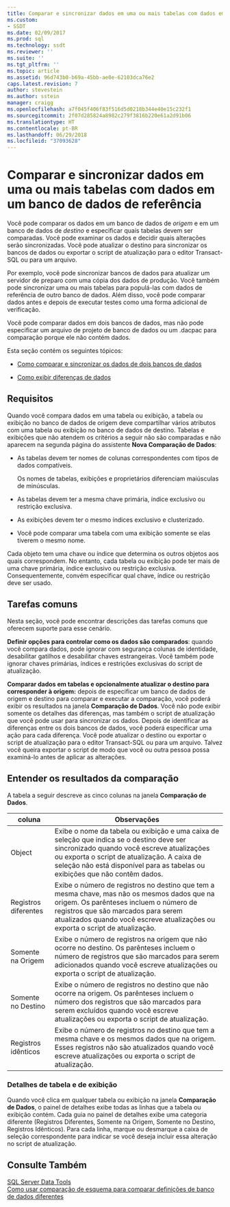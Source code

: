 ```yaml
---
title: Comparar e sincronizar dados em uma ou mais tabelas com dados em um banco de dados de referência | Microsoft Docs
ms.custom:
- SSDT
ms.date: 02/09/2017
ms.prod: sql
ms.technology: ssdt
ms.reviewer: ''
ms.suite: ''
ms.tgt_pltfrm: ''
ms.topic: article
ms.assetid: 96d743b0-b69a-45bb-ae0e-62103dca76e2
caps.latest.revision: 7
author: stevestein
ms.author: sstein
manager: craigg
ms.openlocfilehash: a7f045f406f83f516d5d0218b344e40e15c232f1
ms.sourcegitcommit: 2f07d285824a8982c279f3816b220e61a2d91b06
ms.translationtype: HT
ms.contentlocale: pt-BR
ms.lasthandoff: 06/29/2018
ms.locfileid: "37093628"
---
```

# <a name="compare-and-synchronize-data-in-one-or-more-tables-with-data-in-a-reference-database"></a>Comparar e sincronizar dados em uma ou mais tabelas com dados em um banco de dados de referência
Você pode comparar os dados em um banco de dados de *origem* e em um banco de dados de *destino* e especificar quais tabelas devem ser comparadas. Você pode examinar os dados e decidir quais alterações serão sincronizadas. Você pode atualizar o destino para sincronizar os bancos de dados ou exportar o script de atualização para o editor Transact\-SQL ou para um arquivo.  
  
Por exemplo, você pode sincronizar bancos de dados para atualizar um servidor de preparo com uma cópia dos dados de produção. Você também pode sincronizar uma ou mais tabelas para populá-las com dados de referência de outro banco de dados. Além disso, você pode comparar dados antes e depois de executar testes como uma forma adicional de verificação.  
  
Você pode comparar dados em dois bancos de dados, mas não pode especificar um arquivo de projeto de banco de dados ou um .dacpac para comparação porque ele não contém dados.  
  
Esta seção contém os seguintes tópicos:  
  
-   [Como comparar e sincronizar os dados de dois bancos de dados](../ssdt/how-to-compare-and-synchronize-the-data-of-two-databases.md)  
  
-   [Como exibir diferenças de dados](../ssdt/how-to-view-data-differences.md)  
  
## <a name="requirements"></a>Requisitos  
Quando você compara dados em uma tabela ou exibição, a tabela ou exibição no banco de dados de origem deve compartilhar vários atributos com uma tabela ou exibição no banco de dados de destino. Tabelas e exibições que não atendem os critérios a seguir não são comparadas e não aparecem na segunda página do assistente **Nova Comparação de Dados**:  
  
-   As tabelas devem ter nomes de colunas correspondentes com tipos de dados compatíveis.  
  
    Os nomes de tabelas, exibições e proprietários diferenciam maiúsculas de minúsculas.  
  
-   As tabelas devem ter a mesma chave primária, índice exclusivo ou restrição exclusiva.  
  
-   As exibições devem ter o mesmo índices exclusivo e clusterizado.  
  
-   Você pode comparar uma tabela com uma exibição somente se elas tiverem o mesmo nome.  
  
Cada objeto tem uma chave ou índice que determina os outros objetos aos quais correspondem. No entanto, cada tabela ou exibição pode ter mais de uma chave primária, índice exclusivo ou restrição exclusiva. Consequentemente, convém especificar qual chave, índice ou restrição deve ser usado.  
  
## <a name="common-tasks"></a>Tarefas comuns  
Nesta seção, você pode encontrar descrições das tarefas comuns que oferecem suporte para esse cenário.  
  
**Definir opções para controlar como os dados são comparados**: quando você compara dados, pode ignorar com segurança colunas de identidade, desabilitar gatilhos e desabilitar chaves estrangeiras. Você também pode ignorar chaves primárias, índices e restrições exclusivas do script de atualização.  
  
**Comparar dados em tabelas e opcionalmente atualizar o destino para corresponder à origem:** depois de especificar um banco de dados de origem e destino para comparar e executar a comparação, você poderá exibir os resultados na janela **Comparação de Dados**. Você não pode exibir somente os detalhes das diferenças, mas também o script de atualização que você pode usar para sincronizar os dados. Depois de identificar as diferenças entre os dois bancos de dados, você poderá especificar uma ação para cada diferença. Você pode atualizar o destino ou exportar o script de atualização para o editor Transact\-SQL ou para um arquivo. Talvez você queira exportar o script de modo que você ou outra pessoa possa examiná-lo antes de aplicar as alterações.  
  
## <a name="UnderstandingDataCompareResults"></a>Entender os resultados da comparação  
A tabela a seguir descreve as cinco colunas na janela **Comparação de Dados**.  
  
|coluna|Observações|  
|----------|---------|  
|Object|Exibe o nome da tabela ou exibição e uma caixa de seleção que indica se o destino deve ser sincronizado quando você escreve atualizações ou exporta o script de atualização. A caixa de seleção não está disponível para as tabelas ou exibições que não contêm dados.|  
|Registros diferentes|Exibe o número de registros no destino que tem a mesma chave, mas não os mesmos dados que na origem. Os parênteses incluem o número de registros que são marcados para serem atualizados quando você escreve atualizações ou exporta o script de atualização.|  
|Somente na Origem|Exibe o número de registros na origem que não ocorre no destino. Os parênteses incluem o número de registros que são marcados para serem adicionados quando você escreve atualizações ou exporta o script de atualização.|  
|Somente no Destino|Exibe o número de registros no destino que não ocorre na origem. Os parênteses incluem o número dos registros que são marcados para serem excluídos quando você escreve atualizações ou exporta o script de atualização.|  
|Registros idênticos|Exibe o número de registros no destino que tem a mesma chave e os mesmos dados que na origem. Esses registros não são atualizados quando você escreve atualizações ou exporta o script de atualização.|  
  
### <a name="table-and-view-details"></a>Detalhes de tabela e de exibição  
Quando você clica em qualquer tabela ou exibição na janela **Comparação de Dados**, o painel de detalhes exibe todas as linhas que a tabela ou exibição contém. Cada guia no painel de detalhes exibe uma categoria diferente (Registros Diferentes, Somente na Origem, Somente no Destino, Registros Idênticos). Para cada linha, marque ou desmarque a caixa de seleção correspondente para indicar se você deseja incluir essa alteração no script de atualização.  
  
## <a name="see-also"></a>Consulte Também  
[SQL Server Data Tools](../ssdt/sql-server-data-tools.md)  
[Como usar comparação de esquema para comparar definições de banco de dados diferentes](../ssdt/how-to-use-schema-compare-to-compare-different-database-definitions.md)  
  

